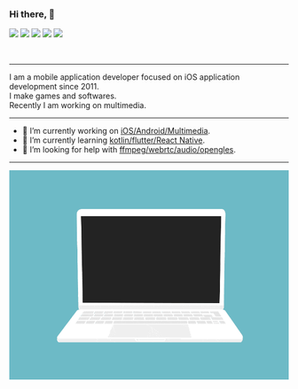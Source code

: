 
### Hi there, 👋


![](https://github-profile-summary-cards.vercel.app/api/cards/profile-details?username=suxinde2009&theme=github)
![](https://github-profile-summary-cards.vercel.app/api/cards/repos-per-language?username=suxinde2009&theme=github)
![](https://github-profile-summary-cards.vercel.app/api/cards/most-commit-language?username=suxinde2009&theme=github)
![](https://github-profile-summary-cards.vercel.app/api/cards/stats?username=suxinde2009&theme=github)
![](https://github-profile-summary-cards.vercel.app/api/cards/productive-time?username=suxinde2009&theme=github)



<br/>

---

I am a mobile application developer focused on iOS application development since 2011. <br/>
I make games and softwares. <br/>
Recently I am working on multimedia. <br/>

---

- 🔭 I’m currently working on <u>iOS/Android/Multimedia</u>.
- 🌱 I’m currently learning <u>kotlin/flutter/React Native</u>.
- 🤔 I’m looking for help with <u>ffmpeg/webrtc/audio/opengles</u>.

---

![coding](./res/code.gif)


